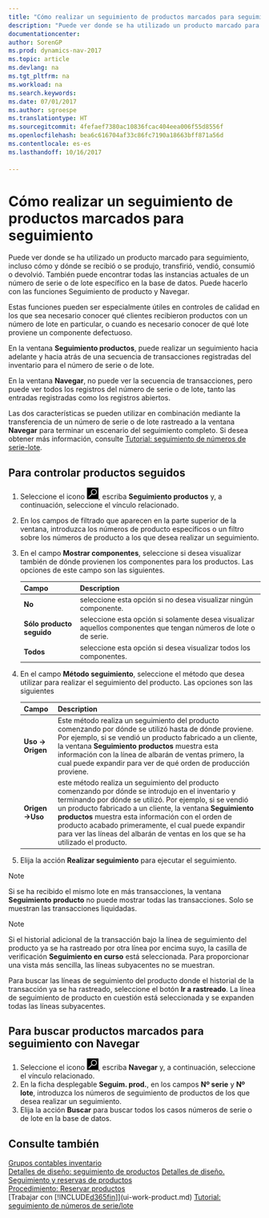 ```yaml
---
title: "Cómo realizar un seguimiento de productos marcados para seguimiento"
description: "Puede ver donde se ha utilizado un producto marcado para seguimiento, incluso cómo y dónde se recibió o se produjo, transfirió, vendió, consumió o devolvió. También puede encontrar todas las instancias actuales de un número de serie o de lote específico en la base de datos. Puede hacerlo con las funciones Seguimiento de producto y Navegar."
documentationcenter: 
author: SorenGP
ms.prod: dynamics-nav-2017
ms.topic: article
ms.devlang: na
ms.tgt_pltfrm: na
ms.workload: na
ms.search.keywords: 
ms.date: 07/01/2017
ms.author: sgroespe
ms.translationtype: HT
ms.sourcegitcommit: 4fefaef7380ac10836fcac404eea006f55d8556f
ms.openlocfilehash: bea6c616704af33c86fc7190a18663bff871a56d
ms.contentlocale: es-es
ms.lasthandoff: 10/16/2017

---
```

# <a name="how-to-trace-item-tracked-items"></a>Cómo realizar un seguimiento de productos marcados para seguimiento
Puede ver donde se ha utilizado un producto marcado para seguimiento, incluso cómo y dónde se recibió o se produjo, transfirió, vendió, consumió o devolvió. También puede encontrar todas las instancias actuales de un número de serie o de lote específico en la base de datos. Puede hacerlo con las funciones Seguimiento de producto y Navegar.  

 Estas funciones pueden ser especialmente útiles en controles de calidad en los que sea necesario conocer qué clientes recibieron productos con un número de lote en particular, o cuando es necesario conocer de qué lote proviene un componente defectuoso.  

 En la ventana **Seguimiento productos**, puede realizar un seguimiento hacia adelante y hacia atrás de una secuencia de transacciones registradas del inventario para el número de serie o de lote.  

 En la ventana **Navegar**, no puede ver la secuencia de transacciones, pero puede ver todos los registros del número de serie o de lote, tanto las entradas registradas como los registros abiertos.  

 Las dos características se pueden utilizar en combinación mediante la transferencia de un número de serie o de lote rastreado a la ventana **Navegar** para terminar un escenario del seguimiento completo. Si desea obtener más información, consulte [Tutorial: seguimiento de números de serie-lote](walkthrough-tracing-serial-lot-numbers.md).  

## <a name="to-trace-item-tracked-items"></a>Para controlar productos seguidos  

1.  Seleccione el icono ![Buscar página o informe](media/ui-search/search_small.png "icono Buscar página o informe"), escriba **Seguimiento productos** y, a continuación, seleccione el vínculo relacionado.  
2.  En los campos de filtrado que aparecen en la parte superior de la ventana, introduzca los números de producto específicos o un filtro sobre los números de producto a los que desea realizar un seguimiento.  
3.  En el campo **Mostrar componentes**, seleccione si desea visualizar también de dónde provienen los componentes para los productos. Las opciones de este campo son las siguientes.  

    |Campo|Description|  
    |----------------------------------|---------------------------------------|  
    |**No**|seleccione esta opción si no desea visualizar ningún componente.|  
    |**Sólo producto seguido**|seleccione esta opción si solamente desea visualizar aquellos componentes que tengan números de lote o de serie.|  
    |**Todos**|seleccione esta opción si desea visualizar todos los componentes.|  

4.  En el campo **Método seguimiento**, seleccione el método que desea utilizar para realizar el seguimiento del producto. Las opciones son las siguientes  

    |Campo|Description|  
    |----------------------------------|---------------------------------------|  
    |**Uso -> Origen**|Este método realiza un seguimiento del producto comenzando por dónde se utilizó hasta de dónde proviene. Por ejemplo, si se vendió un producto fabricado a un cliente, la ventana **Seguimiento productos** muestra esta información con la línea de albarán de ventas primero, la cual puede expandir para ver de qué orden de producción proviene.|  
    |**Origen->Uso**|este método realiza un seguimiento del producto comenzando por dónde se introdujo en el inventario y terminando por dónde se utilizó. Por ejemplo, si se vendió un producto fabricado a un cliente, la ventana **Seguimiento productos** muestra esta información con el orden de producto acabado primeramente, el cual puede expandir para ver las líneas del albarán de ventas en los que se ha utilizado el producto.|  

5.  Elija la acción **Realizar seguimiento** para ejecutar el seguimiento.  

> [!NOTE]  
>  Si se ha recibido el mismo lote en más transacciones, la ventana **Seguimiento producto** no puede mostrar todas las transacciones. Solo se muestran las transacciones liquidadas.  

> [!NOTE]  
>  Si el historial adicional de la transacción bajo la línea de seguimiento del producto ya se ha rastreado por otra línea por encima suyo, la casilla de verificación **Seguimiento en curso** está seleccionada. Para proporcionar una vista más sencilla, las líneas subyacentes no se muestran.  
>   
>  Para buscar las líneas de seguimiento del producto donde el historial de la transacción ya se ha rastreado, seleccione el botón **Ir a rastreado**. La línea de seguimiento de producto en cuestión está seleccionada y se expanden todas las líneas subyacentes.  

## <a name="to-find-item-tracked-items-with-navigate"></a>Para buscar productos marcados para seguimiento con Navegar  

1.  Seleccione el icono ![Buscar página o informe](media/ui-search/search_small.png "icono Buscar página o informe"), escriba **Navegar** y, a continuación, seleccione el vínculo relacionado.  
2.  En la ficha desplegable **Seguim. prod.**, en los campos **Nº serie** y **Nº lote**, introduzca los números de seguimiento de productos de los que desea realizar un seguimiento.  
3.  Elija la acción **Buscar** para buscar todos los casos números de serie o de lote en la base de datos.  

## <a name="see-also"></a>Consulte también  
[Grupos contables inventario](inventory-manage-inventory.md)  
[Detalles de diseño: seguimiento de productos](design-details-item-tracking.md)
[Detalles de diseño. Seguimiento y reservas de productos](design-details-item-tracking-and-reservations.md)  
[Procedimiento: Reservar productos](inventory-how-to-reserve-items.md)  
[Trabajar con [!INCLUDE[d365fin](includes/d365fin_md.md)]](ui-work-product.md)
[Tutorial: seguimiento de números de serie/lote](walkthrough-tracing-serial-lot-numbers.md)

